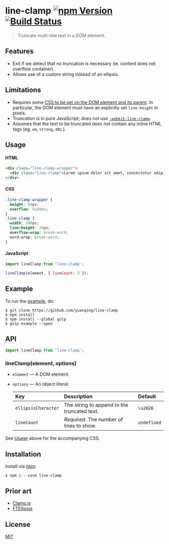 # line-clamp [![npm Version](http://img.shields.io/npm/v/line-clamp.svg?style=flat)](https://www.npmjs.com/package/line-clamp) [![Build Status](https://img.shields.io/travis/yuanqing/line-clamp.svg?branch=master&style=flat)](https://travis-ci.org/yuanqing/line-clamp)

> Truncate multi-line text in a DOM element.

## Features

- Exit if we detect that no truncation is necessary (ie. content does not overflow container).
- Allows use of a custom string instead of an ellipsis.

## Limitations

- Requires some [CSS to be set on the DOM element and its parent](#css). In particular, the DOM element must have an explicitly set `line-height` in pixels.
- Truncation is in pure JavaScript; does *not* use [`-webkit-line-clamp`](https://css-tricks.com/line-clampin/).
- Assumes that the text to be truncated does *not* contain any inline HTML tags (eg. `em`, `strong`, etc.).

## Usage

#### HTML

```html
<div class="line-clamp-wrapper">
  <div class="line-clamp">Lorem ipsum dolor sit amet, consectetur adipiscing elit.</div>
</div>
```

#### CSS

```css
.line-clamp-wrapper {
  height: 60px;
  overflow: hidden;
}
.line-clamp {
  width: 100px;
  line-height: 20px;
  overflow-wrap: break-word;
  word-wrap: break-word;
}
```

#### JavaScript

```js
import lineClamp from 'line-clamp';

lineClamp(element, { lineCount: 3 });
```

## Example

To run the [example](example), do:

```
$ git clone https://github.com/yuanqing/line-clamp
$ npm install
$ npm install --global gulp
$ gulp example --open
```

## API

```js
import lineClamp from 'line-clamp';
```

### lineClamp(element, options)

- `element` &mdash; A DOM element.

- `options` &mdash; An object literal:

  Key | Description | Default
  :--|:--|:--
  `ellipsisCharacter` | The string to append to the truncated text. | `\u2026`
  `lineCount` | *Required.* The number of lines to show. | `undefined`

See [Usage](#usage) above for the accompanying CSS.

## Installation

Install via [npm](https://npmjs.com):

```
$ npm i --save line-clamp
```

## Prior art

- [Clamp.js](https://github.com/josephschmitt/Clamp.js)
- [FTEllipsis](https://github.com/ftlabs/ftellipsis)

## License

[MIT](LICENSE.md)
